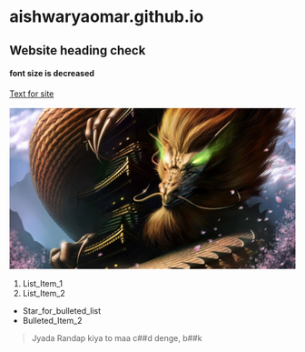 # aishwaryaomar.github.io
## Website heading check
#### font size is decreased
[Text for site](https://www.youtube.com/watch?v=dQw4w9WgXcQ)<br><br>
<img src = "dragon.png">
1. List_Item_1
2. List_Item_2
* Star_for_bulleted_list
* Bulleted_Item_2
> Jyada Randap kiya to maa c##d denge, b##k
